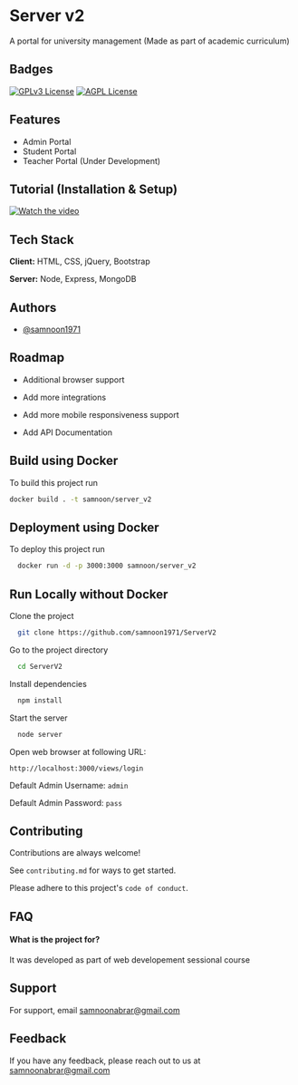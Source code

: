 

# Server v2

A portal for university management (Made as part of academic curriculum)


## Badges

[![GPLv3 License](https://img.shields.io/badge/License-GPL%20v3-yellow.svg)](https://opensource.org/licenses/)
[![AGPL License](https://img.shields.io/badge/license-AGPL-blue.svg)](http://www.gnu.org/licenses/agpl-3.0)


## Features

- Admin Portal
- Student Portal
- Teacher Portal (Under Development)

## Tutorial (Installation & Setup)
[![Watch the video](https://img.youtube.com/vi/w5yzR-YInZs/maxresdefault.jpg)](https://youtu.be/w5yzR-YInZs)

## Tech Stack

**Client:** HTML, CSS, jQuery, Bootstrap

**Server:** Node, Express, MongoDB


## Authors

- [@samnoon1971](https://www.github.com/samnoon1971)


## Roadmap

- Additional browser support

- Add more integrations

- Add more mobile responsiveness support

- Add API Documentation


## Build using Docker

To build this project run

```bash
docker build . -t samnoon/server_v2
```

## Deployment using Docker

To deploy this project run

```bash
  docker run -d -p 3000:3000 samnoon/server_v2
```



## Run Locally without Docker

Clone the project

```bash
  git clone https://github.com/samnoon1971/ServerV2
```

Go to the project directory

```bash
  cd ServerV2
```

Install dependencies

```bash
  npm install
```

Start the server

```bash
  node server
```
Open web browser at following URL:

```
http://localhost:3000/views/login
```
Default Admin Username: `admin`

Default Admin Password: `pass`

## Contributing

Contributions are always welcome!

See `contributing.md` for ways to get started.

Please adhere to this project's `code of conduct`.

## FAQ

#### What is the project for?

It was developed as part of web developement sessional course


## Support

For support, email samnoonabrar@gmail.com


## Feedback

If you have any feedback, please reach out to us at samnoonabrar@gmail.com
  
